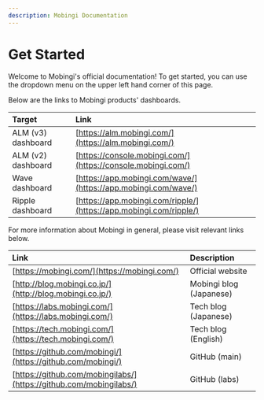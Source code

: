 ```yaml
---
description: Mobingi Documentation
---
```


# Get Started

Welcome to Mobingi's official documentation! To get started, you can use the dropdown menu on the upper left hand corner of this page.

Below are the links to Mobingi products' dashboards.

| Target | Link |
| :--- | :--- |
| ALM \(v3\) dashboard | [https://alm.mobingi.com/](https://alm.mobingi.com/) |
| ALM \(v2\) dashboard | [https://console.mobingi.com/](https://console.mobingi.com/) |
| Wave dashboard | [https://app.mobingi.com/wave/](https://app.mobingi.com/wave/) |
| Ripple dashboard | [https://app.mobingi.com/ripple/](https://app.mobingi.com/ripple/) |

For more information about Mobingi in general, please visit relevant links below.

| Link | Description |
| :--- | :--- |
| [https://mobingi.com/](https://mobingi.com/) | Official website |
| [http://blog.mobingi.co.jp/](http://blog.mobingi.co.jp/) | Mobingi blog \(Japanese\) |
| [https://labs.mobingi.com/](https://labs.mobingi.com/) | Tech blog \(Japanese\) |
| [https://tech.mobingi.com/](https://tech.mobingi.com/) | Tech blog \(English\) |
| [https://github.com/mobingi/](https://github.com/mobingi/) | GitHub \(main\) |
| [https://github.com/mobingilabs/](https://github.com/mobingilabs/) | GitHub \(labs\) |

